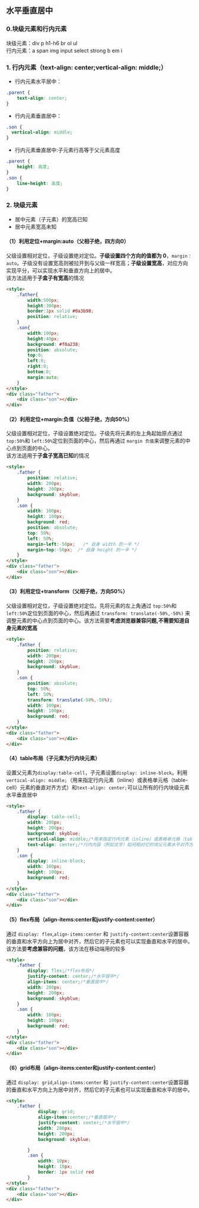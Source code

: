 ## 水平垂直居中

### 0.块级元素和行内元素
块级元素：div p h1-h6 br ol ul  
行内元素：a span img input select strong b em i

### 1. 行内元素（text-align: center;vertical-align: middle;）
- 行内元素水平居中：
```css
.parent {
    text-align: center;
}

```
- 行内元素垂直居中：
```css
.son {
  vertical-align: middle;
}
```

- 行内元素垂直居中:子元素行高等于父元素高度
```css
.parent {
    height: 高度;
}
.son {
    line-height: 高度;
}
```


### 2. 块级元素
- 居中元素（子元素）的宽高已知
- 居中元素宽高未知
#### （1）利用定位+margin:auto（父相子绝，四方向0）
父级设置相对定位，子级设置绝对定位。**子级设置四个方向的值都为 0**，`margin：auto`。子级没有设置宽高则被拉开到与父级一样宽高；**子级设置宽高**，对应方向实现平分，可以实现水平和垂直方向上的居中。  
该方法适用于**子盒子有宽高**的情况

```html
<style>
    .father{
        width:500px;
        height:300px;
        border:1px solid #0a3b98;
        position: relative;
    }
    .son{
        width:100px;
        height:40px;
        background: #f0a238;
        position: absolute;
        top:0;
        left:0;
        right:0;
        bottom:0;
        margin:auto;
    }
</style>
<div class="father">
    <div class="son"></div>
</div>
```

#### （2）利用定位+margin:负值（父相子绝，方向50%）
父级设置相对定位，子级设置绝对定位。子级先将元素的左上角起始原点通过 `top:50%`和 `left:50%`定位到页面的中心，然后再通过 `margin 负值`来调整元素的中心点到页面的中心。  
该方法适用于**子盒子宽高已知**的情况  
```html
<style>
    .father {
        position: relative;
        width: 200px;
        height: 200px;
        background: skyblue;
    }
    .son {
        width: 100px;
        height: 100px;
        background: red;
        position: absolute;
        top: 50%;
        left: 50%;
        margin-left:-50px;   /* 自身 width 的一半 */
        margin-top:-50px;  /* 自身 height 的一半 */
    }
</style>
<div class="father">
    <div class="son"></div>
</div>
```

#### （3）利用定位+transform（父相子绝，方向50%）
父级设置相对定位，子级设置绝对定位。先将元素的左上角通过 `top:50%`和 `left:50%`定位到页面的中心，然后再通过 `transform: translate(-50%,-50%)` 来调整元素的中心点到页面的中心。该方法需要**考虑浏览器兼容问题,不需要知道自身元素的宽高**
```html
<style>
    .father {
        position: relative;
        width: 200px;
        height: 200px;
        background: skyblue;
    }
    .son {
        position: absolute;
        top: 50%;
        left: 50%;
  		transform: translate(-50%,-50%);
        width: 100px;
        height: 100px;
        background: red;
    }
</style>
<div class="father">
    <div class="son"></div>
</div>
```

#### （4）table布局（子元素为行内块元素）
设置父元素为`display:table-cell`，子元素设置`display: inline-block`。利用`vertical-align: middle;`（用来指定行内元素（inline）或表格单元格（table-cell）元素的垂直对齐方式）和`text-align: center;`可以让所有的行内块级元素水平垂直居中
```html
<style>
    .father {
        display: table-cell;
        width: 200px;
        height: 200px;
        background: skyblue;
        vertical-align: middle;/*用来指定行内元素（inline）或表格单元格（table-cell）元素的垂直对齐方式*/
        text-align: center;/*行内内容（例如文字）如何相对它的块父元素水平对齐方式*/
    }
    .son {
        display: inline-block;
        width: 100px;
        height: 100px;
        background: red;
    }
</style>
<div class="father">
    <div class="son"></div>
</div>
```

#### （5）flex布局（align-items:center和justify-content:center）
通过 `display: flex`,`align-items:center` 和 `justify-content:center`设置容器的垂直和水平方向上为居中对齐，然后它的子元素也可以实现垂直和水平的居中。该方法要**考虑兼容的问题**，该方法在移动端用的较多
```html
<style>
    .father {
        display: flex;/*flex布局*/
        justify-content: center;/*水平居中*/
        align-items: center;/*垂直居中*/
        width: 200px;
        height: 200px;
        background: skyblue;
    }
    .son {
        width: 100px;
        height: 100px;
        background: red;
    }
</style>
<div class="father">
    <div class="son"></div>
</div>
```

#### （6）grid布局（align-items:center和justify-content:center）
通过 `display: grid`,`align-items:center` 和 `justify-content:center`设置容器的垂直和水平方向上为居中对齐，然后它的子元素也可以实现垂直和水平的居中。
```html
<style>
    .father {
            display: grid;
            align-items:center;/*垂直居中*/
            justify-content: center;/*水平居中*/
            width: 200px;
            height: 200px;
            background: skyblue;

        }
        .son {
            width: 10px;
            height: 10px;
            border: 1px solid red
        }
</style>
<div class="father">
    <div class="son"></div>
</div>
```





